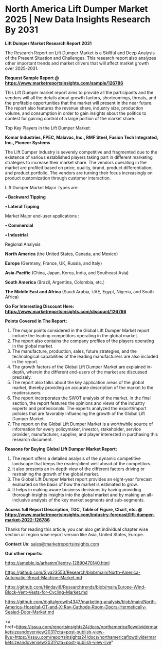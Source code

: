 # North America Lift Dumper Market 2025 | New Data Insights Research By 2031

<strong>Lift Dumper Market Research Report 2031</strong>

The Research Report on Lift Dumper Market is a Skillful and Deep Analysis of the Present Situation and Challenges. This research report also analyzes other important trends and market drivers that will affect market growth over 2025-2031.

<strong>Request Sample Report @ <a href=https://www.marketreportsinsights.com/sample/126786>https://www.marketreportsinsights.com/sample/126786</a></strong>

This Lift Dumper market report aims to provide all the participants and the vendors will all the details about growth factors, shortcomings, threats, and the profitable opportunities that the market will present in the near future. The report also features the revenue share, industry size, production volume, and consumption in order to gain insights about the politics to contest for gaining control of a large portion of the market share.

Top Key Players in the Lift Dumper Market:

<strong>Komar Industries, FPEC, Malavac, Inc., RMF Steel, Fusion Tech Integrated, Inc., Pioneer Systems</strong>

The Lift Dumper Industry is severely competitive and fragmented due to the existence of various established players taking part in different marketing strategies to increase their market share. The vendors operating in the market are profiled based on price, quality, brand, product differentiation, and product portfolio. The vendors are turning their focus increasingly on product customization through customer interaction.

Lift Dumper Market Major Types are:

<strong>• Backward Tipping

• Lateral Tipping</strong>

Market Major end-user applications :

<strong>• Commercial

• Industrial</strong>

Regional Analysis

</u><strong><b>North America</b></strong> (the United States, Canada, and Mexico)

<strong><b>Europe </b></strong>(Germany, France, UK, Russia, and Italy)

<strong><b>Asia-Pacific</b></strong> (China, Japan, Korea, India, and Southeast Asia)

<strong><b>South America</b></strong> (Brazil, Argentina, Colombia, etc.)

<strong><b>The Middle East and Africa</b></strong> (Saudi Arabia, UAE, Egypt, Nigeria, and South Africa)

<strong>Go For Interesting Discount Here: <a href=https://www.marketreportsinsights.com/discount/126786>https://www.marketreportsinsights.com/discount/126786</a></strong>

<strong>Points Covered in The Report:</strong>
<ol>
  <li>The major points considered in the Global Lift Dumper Market report include the leading competitors operating in the global market.</li>
  <li>The report also contains the company profiles of the players operating in the global market.</li>
  <li>The manufacture, production, sales, future strategies, and the technological capabilities of the leading manufacturers are also included in the report.</li>
  <li>The growth factors of the Global Lift Dumper Market are explained in-depth, wherein the different end-users of the market are discussed precisely.</li>
  <li>The report also talks about the key application areas of the global market, thereby providing an accurate description of the market to the readers/users.</li>
  <li>The report incorporates the SWOT analysis of the market. In the final section, the report features the opinions and views of the industry experts and professionals. The experts analyzed the export/import policies that are favorably influencing the growth of the Global Lift Dumper Market.</li>
  <li>The report on the Global Lift Dumper Market is a worthwhile source of information for every policymaker, investor, stakeholder, service provider, manufacturer, supplier, and player interested in purchasing this research document.</li>
</ol>
<strong>Reasons for Buying Global Lift Dumper Market Report:</strong>

<ol>
  <li>The report offers a detailed analysis of the dynamic competitive landscape that keeps the reader/client well ahead of the competitors.</li>
  <li>It also presents an in-depth view of the different factors driving or restraining the growth of the global market.</li>
  <li>The Global Lift Dumper Market report provides an eight-year forecast evaluated on the basis of how the market is estimated to grow.</li>
  <li>It helps in making aware business decisions by having providing thorough insights insights into the global market and by making an all-inclusive analysis of the key market segments and sub-segments.</li>
</ol>
<strong>Access full Report Description, TOC, Table of Figure, Chart, etc. @ <a href=https://www.marketreportsinsights.com/industry-forecast/lift-dumper-market-2022-126786>https://www.marketreportsinsights.com/industry-forecast/lift-dumper-market-2022-126786</a></strong>


Thanks for reading this article; you can also get individual chapter wise section or region wise report version like Asia, United States, Europe.

<strong>Contact Us:</strong>
sales@marketreportsinsights.com

<strong>Our other reports:</strong>

<a href=https://ameblo.jp/arhamm1/entry-12890470140.html>https://ameblo.jp/arhamm1/entry-12890470140.html</a>

<a href=https://github.com/Siya23553/Research/blob/main/North-America-Automatic-Bread-Machine-Market.md>https://github.com/Siya23553/Research/blob/main/North-America-Automatic-Bread-Machine-Market.md</a>

<a href=https://github.com/Hindavi8/Researchtrends/blob/main/Europe-Wind-Block-Vent-Vests-for-Cycling-Market.md>https://github.com/Hindavi8/Researchtrends/blob/main/Europe-Wind-Block-Vent-Vests-for-Cycling-Market.md</a>

<a href=https://github.com/digitalgrowth4347/marketing-analysis/blob/main/North-America-Hospital-OT-and-X-Ray-Cathode-Room-Doors-Hermetically-Sealed-Door-Market.md>https://github.com/digitalgrowth4347/marketing-analysis/blob/main/North-America-Hospital-OT-and-X-Ray-Cathode-Room-Doors-Hermetically-Sealed-Door-Market.md</a>

<a href=https://issuu.com/reportsinsights24/docs/northamericaflowdividermarketsizeandoverview2031?cta=post-publish-view-live>https://issuu.com/reportsinsights24/docs/northamericaflowdividermarketsizeandoverview2031?cta=post-publish-view-live</a>"
